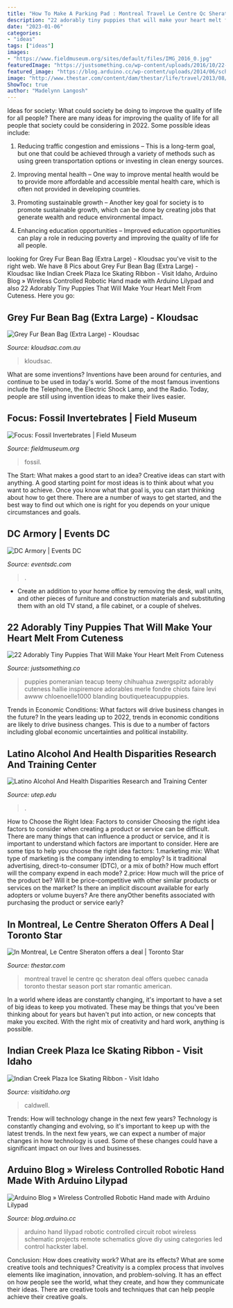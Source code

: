 ```yaml
---
title: "How To Make A Parking Pad : Montreal Travel Le Centre Qc Sheraton Deal Offers Quebec Canada Toronto Thestar Season Port Star Romantic American"
description: "22 adorably tiny puppies that will make your heart melt from cuteness"
date: "2023-01-06"
categories:
- "ideas"
tags: ["ideas"]
images:
- "https://www.fieldmuseum.org/sites/default/files/IMG_2016_0.jpg"
featuredImage: "https://justsomething.co/wp-content/uploads/2016/10/22-adorably-tiny-puppies-that-will-make-your-heart-melt-from-cuteness-11.jpg"
featured_image: "https://blog.arduino.cc/wp-content/uploads/2014/06/schematic-hand.jpg"
image: "http://www.thestar.com/content/dam/thestar/life/travel/2013/08/09/in_montreal_le_centre_sheraton_offers_a_deal/old_montreal.jpg"
ShowToc: true
author: "Madelynn Langosh"
---
```



Ideas for society: What could society be doing to improve the quality of life for all people?
There are many ideas for improving the quality of life for all people that society could be considering in 2022. Some possible ideas include: 
1. Reducing traffic congestion and emissions – This is a long-term goal, but one that could be achieved through a variety of methods such as using green transportation options or investing in clean energy sources. 

2. Improving mental health – One way to improve mental health would be to provide more affordable and accessible mental health care, which is often not provided in developing countries. 

3. Promoting sustainable growth – Another key goal for society is to promote sustainable growth, which can be done by creating jobs that generate wealth and reduce environmental impact. 

4. Enhancing education opportunities – Improved education opportunities can play a role in reducing poverty and improving the quality of life for all people. 


	

		
looking for Grey Fur Bean Bag (Extra Large) - Kloudsac you've visit to the right web. We have 8 Pics about Grey Fur Bean Bag (Extra Large) - Kloudsac like Indian Creek Plaza Ice Skating Ribbon - Visit Idaho, Arduino Blog » Wireless Controlled Robotic Hand made with Arduino Lilypad and also 22 Adorably Tiny Puppies That Will Make Your Heart Melt From Cuteness. Here you go:
		
    
## Grey Fur Bean Bag (Extra Large) - Kloudsac

<img loading=lazy src="https://kloudsac.com.au/wp-content/uploads/2018/12/Grey-Faux-Fur-Bean-Bag-800x652.jpg" onerror="this.onerror=null;this.src='https://tse4.mm.bing.net/th?id=OIP.T5uPUF3K-tNBOp97CwXzGAHaGC&amp;pid=15.1';" alt="Grey Fur Bean Bag (Extra Large) - Kloudsac">

_Source: kloudsac.com.au_

>kloudsac. 

	

What are some inventions?
Inventions have been around for centuries, and continue to be used in today's world. Some of the most famous inventions include the Telephone, the Electric Shock Lamp, and the Radio. Today, people are still using invention ideas to make their lives easier.

    
## Focus: Fossil Invertebrates | Field Museum

<img loading=lazy src="https://www.fieldmuseum.org/sites/default/files/IMG_2016_0.jpg" onerror="this.onerror=null;this.src='https://tse4.mm.bing.net/th?id=OIP.wy1QVnznq1eSaN4vp7P6OQHaGs&amp;pid=15.1';" alt="Focus: Fossil Invertebrates | Field Museum">

_Source: fieldmuseum.org_

>fossil. 

	

The Start: What makes a good start to an idea?
Creative ideas can start with anything. A good starting point for most ideas is to think about what you want to achieve. Once you know what that goal is, you can start thinking about how to get there. There are a number of ways to get started, and the best way to find out which one is right for you depends on your unique circumstances and goals.

    
## DC Armory | Events DC

<img loading=lazy src="https://eventsdc.com/sites/default/files/styles/large/public/2020-09/Thumbnail---DC-Armory.jpg?itok=-ejgWRwu" onerror="this.onerror=null;this.src='https://tse4.mm.bing.net/th?id=OIP.KbHtLP1x9HrxQ9avSuX5TAAAAA&amp;pid=15.1';" alt="DC Armory | Events DC">

_Source: eventsdc.com_

>. 

	

- Create an addition to your home office by removing the desk, wall units, and other pieces of furniture and construction materials and substituting them with an old TV stand, a file cabinet, or a couple of shelves.

    
## 22 Adorably Tiny Puppies That Will Make Your Heart Melt From Cuteness

<img loading=lazy src="https://justsomething.co/wp-content/uploads/2016/10/22-adorably-tiny-puppies-that-will-make-your-heart-melt-from-cuteness-11.jpg" onerror="this.onerror=null;this.src='https://tse4.mm.bing.net/th?id=OIP.SH63ddJ09DSDuTpsPty6AwHaJ3&amp;pid=15.1';" alt="22 Adorably Tiny Puppies That Will Make Your Heart Melt From Cuteness">

_Source: justsomething.co_

>puppies pomeranian teacup teeny chihuahua zwergspitz adorably cuteness hallie inspiremore adorables merle fondre chiots faire levi awww chloenoelle1000 blanding boutiqueteacuppuppies. 

	

Trends in Economic Conditions: What factors will drive business changes in the future?
In the years leading up to 2022, trends in economic conditions are likely to drive business changes. This is due to a number of factors including global economic uncertainties and political instability.

    
## Latino Alcohol And Health Disparities Research And Training Center

<img loading=lazy src="http://www.utep.edu/lahdr/_Internal/_Blocks/8.jpg" onerror="this.onerror=null;this.src='https://tse3.mm.bing.net/th?id=OIP.d6WSBi29ijw7Jzpjx0N05AHaEK&amp;pid=15.1';" alt="Latino Alcohol And Health Disparities Research and Training Center">

_Source: utep.edu_

>. 

	

How to Choose the Right Idea: Factors to consider
Choosing the right idea factors to consider when creating a product or service can be difficult. There are many things that can influence a product or service, and it is important to understand which factors are important to consider. Here are some tips to help you choose the right idea factors:
1.marketing mix: What type of marketing is the company intending to employ? Is it traditional advertising, direct-to-consumer (DTC), or a mix of both? How much effort will the company expend in each mode?
2.price: How much will the price of the product be? Will it be price-competitive with other similar products or services on the market? Is there an implicit discount available for early adopters or volume buyers? Are there anyOther benefits associated with purchasing the product or service early?

    
## In Montreal, Le Centre Sheraton Offers A Deal | Toronto Star

<img loading=lazy src="http://www.thestar.com/content/dam/thestar/life/travel/2013/08/09/in_montreal_le_centre_sheraton_offers_a_deal/old_montreal.jpg" onerror="this.onerror=null;this.src='https://tse2.mm.bing.net/th?id=OIP.V1CY3Ktc1TXOCTvK3fxw8AHaE7&amp;pid=15.1';" alt="In Montreal, Le Centre Sheraton offers a deal | Toronto Star">

_Source: thestar.com_

>montreal travel le centre qc sheraton deal offers quebec canada toronto thestar season port star romantic american. 

	

In a world where ideas are constantly changing, it's important to have a set of big ideas to keep you motivated. These may be things that you've been thinking about for years but haven't put into action, or new concepts that make you excited. With the right mix of creativity and hard work, anything is possible.

    
## Indian Creek Plaza Ice Skating Ribbon - Visit Idaho

<img loading=lazy src="https://visitidaho.org/content/uploads/2020/04/Photo-Nov-25-12-30-03-PM-3.jpg" onerror="this.onerror=null;this.src='https://tse2.mm.bing.net/th?id=OIP.Htwuav7Ah-nDXNi7FOi8xAHaFj&amp;pid=15.1';" alt="Indian Creek Plaza Ice Skating Ribbon - Visit Idaho">

_Source: visitidaho.org_

>caldwell. 

	

Trends: How will technology change in the next few years?
Technology is constantly changing and evolving, so it's important to keep up with the latest trends. In the next few years, we can expect a number of major changes in how technology is used. Some of these changes could have a significant impact on our lives and businesses.

    
## Arduino Blog » Wireless Controlled Robotic Hand Made With Arduino Lilypad

<img loading=lazy src="https://blog.arduino.cc/wp-content/uploads/2014/06/schematic-hand.jpg" onerror="this.onerror=null;this.src='https://tse2.mm.bing.net/th?id=OIP.2keAyP9B0Nq5g4jcY3DCtQHaPI&amp;pid=15.1';" alt="Arduino Blog » Wireless Controlled Robotic Hand made with Arduino Lilypad">

_Source: blog.arduino.cc_

>arduino hand lilypad robotic controlled circuit robot wireless schematic projects remote schematics glove diy using categories led control hackster label. 

	

Conclusion: How does creativity work? What are its effects? What are some creative tools and techniques?
Creativity is a complex process that involves elements like imagination, innovation, and problem-solving. It has an effect on how people see the world, what they create, and how they communicate their ideas. There are creative tools and techniques that can help people achieve their creative goals.

